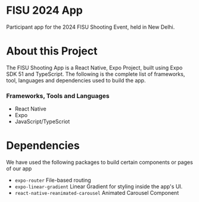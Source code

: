 # FISU 2024 App

Participant app for the 2024 FISU Shooting Event, held in New Delhi.

# About this Project

The FISU Shooting App is a React Native, Expo Project, built using Expo SDK 51 and TypeScript. The following is the complete list of frameworks, tool, languages and dependencies used to build the app.

### Frameworks, Tools and Languages

- React Native
- Expo
- JavaScript/TypeScriot

# Dependencies

We have used the following packages to build certain components or pages of our app

- `expo-router` File-based routing
- `expo-linear-gradient` Linear Gradient for styling inside the app's UI.
- `react-native-reanimated-carousel` Animated Carousel Component
